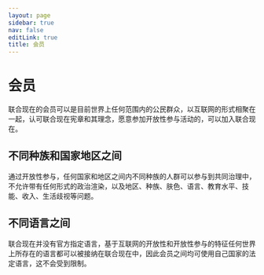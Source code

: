 ```yaml
---
layout: page
sidebar: true
nav: false
editLink: true
title: 会员
---
```


<Page />

# 会员
联合现在的会员可以是目前世界上任何范围内的公民群众，以互联网的形式相聚在一起，认可联合现在宪章和其理念，愿意参加开放性参与活动的，可以加入联合现在。

## 不同种族和国家地区之间
通过开放性参与，任何国家和地区之间内不同种族的人群可以参与到共同治理中，不允许带有任何形式的政治渲染，以及地区、种族、肤色、语言、教育水平、技能、收入、生活歧视等问题。

## 不同语言之间
联合现在并没有官方指定语言，基于互联网的开放性和开放性参与的特征任何世界上所存在的语言都可以被接纳在联合现在中，因此会员之间均可使用自己国家的法定语言，这不会受到限制。

<script setup>
    import Page from '/@theme/components/Page.vue'
</script>